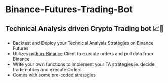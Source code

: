 # Binance-Futures-Trading-Bot
## Technical Analysis driven Crypto Trading bot 📈🚀
* Backtest and Deploy your Technical Analysis Strategies on Binance Futures
* Utilizes [python-Binance](https://python-binance.readthedocs.io/en/latest/) Client to execute orders and pull data from Binance
* Write your own functions to implement your TA strategies ie. decide trade entries and execute Orders
* Comes with some pre-coded strategies
